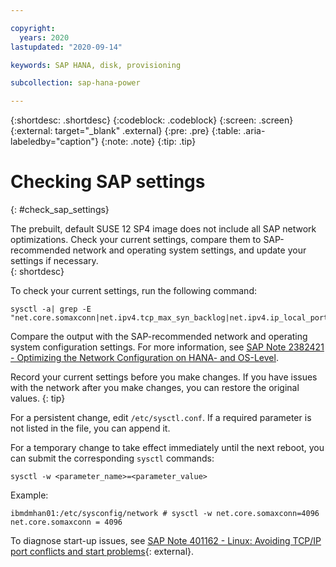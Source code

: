```yaml
---

copyright:
  years: 2020
lastupdated: "2020-09-14"

keywords: SAP HANA, disk, provisioning

subcollection: sap-hana-power

---
```


{:shortdesc: .shortdesc}
{:codeblock: .codeblock}
{:screen: .screen}
{:external: target="_blank" .external}
{:pre: .pre}
{:table: .aria-labeledby="caption"}
{:note: .note}
{:tip: .tip}

# Checking SAP settings
{: #check_sap_settings}

The prebuilt, default SUSE 12 SP4 image does not include all SAP network optimizations. Check your current settings, compare them to SAP-recommended network and operating system settings, and update your settings if necessary.  
{: shortdesc}

To check your current settings, run the following command:

```
sysctl -a| grep -E 
"net.core.somaxconn|net.ipv4.tcp_max_syn_backlog|net.ipv4.ip_local_port_range|net.ipv4.ip_local_reserved_ports|net.ipv4.tcp_tw_reuse|net.ipv4.tcp_tw_recycle|net.ipv4.tcp_timestamps|net.ipv4.tcp_syn_retries|net.ipv4.tcp_wmem|net.ipv4.tcp_rmem|net.core.wmem_max|net.core.rmem_max|net.ipv4.tcp_window_scaling|net.ipv4.tcp_slow_start_after_idle"
```

Compare the output with the SAP-recommended network and operating system configuration settings. For more information, see [SAP Note 2382421 - Optimizing the Network Configuration on HANA- and OS-Level](https://launchpad.support.sap.com/#/notes/2382421).

Record your current settings before you make changes. If you have issues with the network after you make changes, you can restore the original values. 
{: tip}

For a persistent change, edit `/etc/sysctl.conf`. If a required parameter is not listed in the file, you can append it.

For a temporary change to take effect immediately until the next reboot, you can submit the corresponding `sysctl` commands:

```
sysctl -w <parameter_name>=<parameter_value>
```

Example:

```
ibmdmhan01:/etc/sysconfig/network # sysctl -w net.core.somaxconn=4096
net.core.somaxconn = 4096
```

To diagnose start-up issues, see [SAP Note 401162 - Linux: Avoiding TCP/IP port conflicts and start problems](https://launchpad.support.sap.com/#/notes/401162){: external}.

